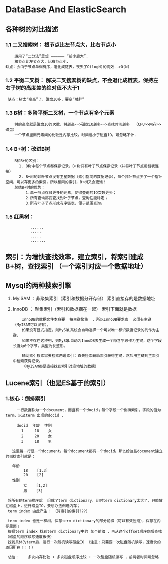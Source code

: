 # DataBase And ElasticSearch
## 各种树的对比描述
### 1.1 二叉搜索树：   根节点比左节点大，比右节点小
        运用了“二分法”思想 —————— “前小后大”.
        根节点比左节点大，比右节点小.
    缺点：会由于节点单调有序，退化成链表，丧失了O(logN)的高效-->O(N)
    
### 1.2 平衡二叉树：   解决二叉搜索树的缺点，不会退化成链表，保持左右子树的高度差的绝对值不大于1
     缺点：树太“瘦高”了，磁盘IO多，要变“矮胖”
     
### 1.3 B树：多阶平衡二叉树，一个节点有多个元素
        树的高度就是磁盘IO的次数，树越高-->磁盘IO越多-->查找时间越多  （CPU>>内存>>磁盘）
        一个节点里面元素间的比较是内存比较，时间远小于磁盘IO，可忽略不计.
        
### 1.4 B+树：改进B树
        B和B+的区别：
          1. B树中每个节点都保存记录，B+树只有叶子节点保存记录（并将叶子节点用链表连接）
          2. B+树的非叶节点没有卫星数据（索引指向的数据记录），每个非叶节点少了一个指针空间，可以存更多的索引，所以相同的索引，B+树又会更矮！
        总结B+树的优势：
             1.单一节点存储更多的元素，使得查询的IO次数更少；
             2.所有查询都要查找到叶子节点，查询性能稳定；
             3.所有叶子节点形成有序链表，便于范围查询。
         
         
### 1.5 红黑树：
               ......
               .....
               ..... 
               .......
               
               

## 索引：为增快查找效率，建立索引，将索引建成B+树，查找索引 （一个索引对应一个数据地址）
## Mysql的两种搜索引擎
  1. MyISAM  ：非聚集索引（索引和数据分开存储）  索引直接存的是数据地址
  2. InnoDB ： 聚集索引（索引和数据捆在一起）   索引下面就是数据
  
             InnoDB的数据文件本身要  按主键聚集  ，所以InnoDB要求表  必须有主键 （MyISAM可以没有），
             如果没有显式指定，则MySQL系统会自动选择一个可以唯一标识数据记录的列作为主键，
             如果不存在这种列，则MySQL自动为InnoDB表生成一个隐含字段作为主键，这个字段长度为6个字节，类型为长整形。
             
             辅助索引搜索需要检索两遍索引：首先检索辅助索引获得主键，然后用主键到主索引中检索获得记录。
             （MyISAM都是直接找到索引对应地址的数据）
             
  ##  Lucene索引（也是ES基于的索引）
  ### 1.核心：倒排索引
         一行数据称为一个document，而且有一个docid；每个字段一个倒排索引，字段的值为term，以及term 出现的docid .
         
         docid  年龄  性别
           1     18    女
           2     20    女
           3     18    男

       这里每一行是一个document。每个document都有一个docid。那么给这些document建立的倒排索引就是：

       年龄
            18    [1,3]
            20    [2]
       性别 
            女    [1,2]
            男    [3]
         
     将所有的term排序后  组成了term dictionary，此时term dictionary太大了，只能放在磁盘上，进行磁盘IO，要想办法倒进内存；
     term index 由此产生！ （算索引的索引???）  
     
     term index 也是一棵树，保存term dictionary的部分前缀（可以有效压缩），保存在内存里面；
     根据term index 找到term dictionary中的 某个前缀 ，再从这个offset顺序向后查找（磁盘的顺序读写速度很快）
     找到具体的term后，进行一次随机读写磁盘IO （注意：只需要一次磁盘随机读写，速度快的原因所在！！！）
     
     总结：    多次内存比较 + 多次磁盘顺序比较 + 一次磁盘随机读写 ，前两者时间可忽略
